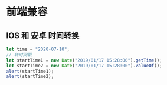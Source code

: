 # 前端兼容

## IOS 和 安卓 时间转换

```js
let time = "2020-07-10";
// 转时间戳
let startTime1 = new Date("2019/01/17 15:28:00").getTime();
let startTime2 = new Date("2019/01/17 15:28:00").valueOf();
alert(startTime1);
alert(startTime2);
```
